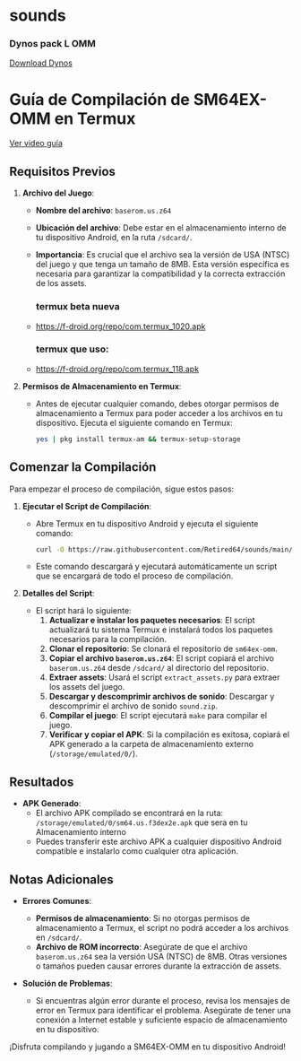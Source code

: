# sounds
### Dynos pack L OMM
[Download Dynos](https://github.com/Retired64/sounds/raw/main/L_is_in_Odyssey_.zip)
# Guía de Compilación de SM64EX-OMM en Termux
[Ver video guía](https://youtu.be/k5EGZrfopFY)

## Requisitos Previos

1. **Archivo del Juego**:
   - **Nombre del archivo**: `baserom.us.z64`
   - **Ubicación del archivo**: Debe estar en el almacenamiento interno de tu dispositivo Android, en la ruta `/sdcard/`.
   - **Importancia**: Es crucial que el archivo sea la versión de USA (NTSC) del juego y que tenga un tamaño de 8MB. Esta versión específica es necesaria para garantizar la compatibilidad y la correcta extracción de los assets.
     
     ### termux beta nueva
     
   - https://f-droid.org/repo/com.termux_1020.apk

     ### termux que uso:
   - https://f-droid.org/repo/com.termux_118.apk

2. **Permisos de Almacenamiento en Termux**:
   - Antes de ejecutar cualquier comando, debes otorgar permisos de almacenamiento a Termux para poder acceder a los archivos en tu dispositivo. Ejecuta el siguiente comando en Termux:
     ```sh
     yes | pkg install termux-am && termux-setup-storage
     ```

## Comenzar la Compilación

Para empezar el proceso de compilación, sigue estos pasos:

1. **Ejecutar el Script de Compilación**:
   - Abre Termux en tu dispositivo Android y ejecuta el siguiente comando:
     ```sh
     curl -O https://raw.githubusercontent.com/Retired64/sounds/main/omm.sh && bash omm.sh
     ```
   - Este comando descargará y ejecutará automáticamente un script que se encargará de todo el proceso de compilación.

2. **Detalles del Script**:
   - El script hará lo siguiente:
     1. **Actualizar e instalar los paquetes necesarios**: El script actualizará tu sistema Termux e instalará todos los paquetes necesarios para la compilación.
     2. **Clonar el repositorio**: Se clonará el repositorio de `sm64ex-omm`.
     3. **Copiar el archivo `baserom.us.z64`**: El script copiará el archivo `baserom.us.z64` desde `/sdcard/` al directorio del repositorio.
     4. **Extraer assets**: Usará el script `extract_assets.py` para extraer los assets del juego.
     5. **Descargar y descomprimir archivos de sonido**: Descargar y descomprimir el archivo de sonido `sound.zip`.
     6. **Compilar el juego**: El script ejecutará `make` para compilar el juego.
     7. **Verificar y copiar el APK**: Si la compilación es exitosa, copiará el APK generado a la carpeta de almacenamiento externo (`/storage/emulated/0/`).

## Resultados

- **APK Generado**:
  - El archivo APK compilado se encontrará en la ruta: `/storage/emulated/0/sm64.us.f3dex2e.apk`
    que sera en tu Almacenamiento interno 
  - Puedes transferir este archivo APK a cualquier dispositivo Android compatible e instalarlo como cualquier otra aplicación.

## Notas Adicionales

- **Errores Comunes**:
  - **Permisos de almacenamiento**: Si no otorgas permisos de almacenamiento a Termux, el script no podrá acceder a los archivos en `/sdcard/`.
  - **Archivo de ROM incorrecto**: Asegúrate de que el archivo `baserom.us.z64` sea la versión USA (NTSC) de 8MB. Otras versiones o tamaños pueden causar errores durante la extracción de assets.

- **Solución de Problemas**:
  - Si encuentras algún error durante el proceso, revisa los mensajes de error en Termux para identificar el problema. Asegúrate de tener una conexión a Internet estable y suficiente espacio de almacenamiento en tu dispositivo.

¡Disfruta compilando y jugando a SM64EX-OMM en tu dispositivo Android!
